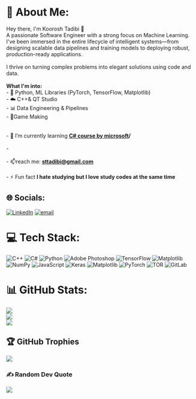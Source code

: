 # 💫 About Me:
Hey there, I'm Koorosh Tadibi 👋<br> A passionate Software Engineer with a strong focus on Machine Learning. I've been immersed in the entire lifecycle of intelligent systems—from designing scalable data pipelines and training models to deploying robust, production-ready applications.<br><br>I thrive on turning complex problems into elegant solutions using code and data.<br><br>**What I'm into:**<br>- 🐍 Python, ML Libraries (PyTorch, TensorFlow, Matplotlib)<br>- ☁️ C++& QT Studio<br>- 📊 Data Engineering & Pipelines<br>- 🧊Game Making<br><br><br>- 🌱 I’m currently learning **[C# course by microsoft](https://www.freecodecamp.org/learn/foundational-c-sharp-with-microsoft)/**<br><br>- <br><br>- 📫reach me: **sttadibi@gmail.com**<br><br>- ⚡ Fun fact **I hate studying but I love study codes at the same time**<br>


## 🌐 Socials:
[![LinkedIn](https://img.shields.io/badge/LinkedIn-%230077B5.svg?logo=linkedin&logoColor=white)](https://linkedin.com/in/koorosh-tadibi-b48057227) [![email](https://img.shields.io/badge/Email-D14836?logo=gmail&logoColor=white)](mailto:sttadibi) 

# 💻 Tech Stack:
![C++](https://img.shields.io/badge/c++-%2300599C.svg?style=for-the-badge&logo=c%2B%2B&logoColor=white) ![C#](https://img.shields.io/badge/c%23-%23239120.svg?style=for-the-badge&logo=csharp&logoColor=white) ![Python](https://img.shields.io/badge/python-3670A0?style=for-the-badge&logo=python&logoColor=ffdd54) ![Adobe Photoshop](https://img.shields.io/badge/adobe%20photoshop-%2331A8FF.svg?style=for-the-badge&logo=adobe%20photoshop&logoColor=white) ![TensorFlow](https://img.shields.io/badge/TensorFlow-%23FF6F00.svg?style=for-the-badge&logo=TensorFlow&logoColor=white) ![Matplotlib](https://img.shields.io/badge/Matplotlib-%23ffffff.svg?style=for-the-badge&logo=Matplotlib&logoColor=black) ![NumPy](https://img.shields.io/badge/numpy-%23013243.svg?style=for-the-badge&logo=numpy&logoColor=white) ![JavaScript](https://img.shields.io/badge/javascript-%23323330.svg?style=for-the-badge&logo=javascript&logoColor=%23F7DF1E) ![Keras](https://img.shields.io/badge/Keras-%23D00000.svg?style=for-the-badge&logo=Keras&logoColor=white) ![Matplotlib](https://img.shields.io/badge/Matplotlib-%23ffffff.svg?style=for-the-badge&logo=Matplotlib&logoColor=black) ![PyTorch](https://img.shields.io/badge/PyTorch-%23EE4C2C.svg?style=for-the-badge&logo=PyTorch&logoColor=white) ![TOR](https://img.shields.io/badge/tor-%237E4798.svg?style=for-the-badge&logo=tor-project&logoColor=white) ![GitLab](https://img.shields.io/badge/gitlab-%23181717.svg?style=for-the-badge&logo=gitlab&logoColor=white)
# 📊 GitHub Stats:
![](https://github-readme-stats.vercel.app/api?username=KFHDev83&theme=dark&hide_border=false&include_all_commits=false&count_private=false)<br/>
![](https://nirzak-streak-stats.vercel.app/?user=KFHDev83&theme=dark&hide_border=false)<br/>
![](https://github-readme-stats.vercel.app/api/top-langs/?username=KFHDev83&theme=dark&hide_border=false&include_all_commits=false&count_private=false&layout=compact)

## 🏆 GitHub Trophies
![](https://github-profile-trophy.vercel.app/?username=KFHDev83&theme=radical&no-frame=false&no-bg=true&margin-w=4)

### ✍️ Random Dev Quote
![](https://quotes-github-readme.vercel.app/api?type=horizontal&theme=radical)

<!-- Proudly created with GPRM ( https://gprm.itsvg.in ) -->
